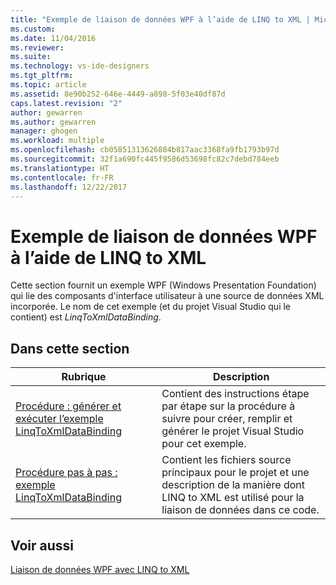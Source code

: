 ```yaml
---
title: "Exemple de liaison de données WPF à l’aide de LINQ to XML | Microsoft Docs"
ms.custom: 
ms.date: 11/04/2016
ms.reviewer: 
ms.suite: 
ms.technology: vs-ide-designers
ms.tgt_pltfrm: 
ms.topic: article
ms.assetid: 8e90b252-646e-4449-a898-5f03e40df87d
caps.latest.revision: "2"
author: gewarren
ms.author: gewarren
manager: ghogen
ms.workload: multiple
ms.openlocfilehash: cb05851313626884b817aac3368fa9fb1793b97d
ms.sourcegitcommit: 32f1a690fc445f9586d53698fc82c7debd784eeb
ms.translationtype: HT
ms.contentlocale: fr-FR
ms.lasthandoff: 12/22/2017
---
```

# <a name="wpf-data-binding-using-linq-to-xml-example"></a>Exemple de liaison de données WPF à l’aide de LINQ to XML
Cette section fournit un exemple WPF (Windows Presentation Foundation) qui lie des composants d'interface utilisateur à une source de données XML incorporée. Le nom de cet exemple (et du projet Visual Studio qui le contient) est *LinqToXmlDataBinding*.  
  
## <a name="in-this-section"></a>Dans cette section  
  
|Rubrique|Description|  
|-----------|-----------------|  
|[Procédure : générer et exécuter l’exemple LinqToXmlDataBinding](../designers/how-to-build-and-run-the-linqtoxmldatabinding-example.md)|Contient des instructions étape par étape sur la procédure à suivre pour créer, remplir et générer le projet Visual Studio pour cet exemple.|  
|[Procédure pas à pas : exemple LinqToXmlDataBinding](../designers/walkthrough-linqtoxmldatabinding-example.md)|Contient les fichiers source principaux pour le projet et une description de la manière dont LINQ to XML est utilisé pour la liaison de données dans ce code.|  
  
## <a name="see-also"></a>Voir aussi  
 [Liaison de données WPF avec LINQ to XML](../designers/wpf-data-binding-with-linq-to-xml.md)